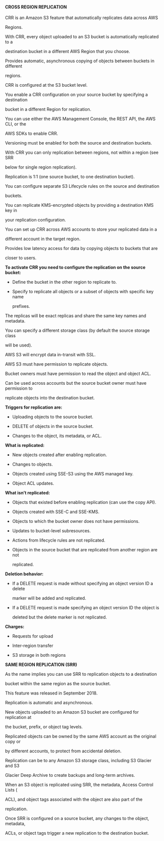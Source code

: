 #### CROSS REGION REPLICATION


CRR is an Amazon S3 feature that automatically replicates data across AWS

Regions.


With CRR, every object uploaded to an S3 bucket is automatically replicated to a

destination bucket in a different AWS Region that you choose.


Provides automatic, asynchronous copying of objects between buckets in different

regions.


CRR is configured at the S3 bucket level.


You enable a CRR configuration on your source bucket by specifying a destination

bucket in a different Region for replication.


You can use either the AWS Management Console, the REST API, the AWS CLI, or the

AWS SDKs to enable CRR.


Versioning must be enabled for both the source and destination buckets.


With CRR you can only replication between regions, not within a region (see SRR

below for single region replication).


Replication is 1:1 (one source bucket, to one destination bucket).


You can configure separate S3 Lifecycle rules on the source and destination

buckets.


You can replicate KMS-encrypted objects by providing a destination KMS key in

your replication configuration.


You can set up CRR across AWS accounts to store your replicated data in a

different account in the target region.


Provides low latency access for data by copying objects to buckets that are

closer to users.


**To activate CRR you need to configure the replication on the source bucket:**


- Define the bucket in the other region to replicate to.

- Specify to replicate all objects or a subset of objects with specific key name

  prefixes.


The replicas will be exact replicas and share the same key names and metadata.


You can specify a different storage class (by default the source storage class

will be used).


AWS S3 will encrypt data in-transit with SSL.


AWS S3 must have permission to replicate objects.


Bucket owners must have permission to read the object and object ACL.


Can be used across accounts but the source bucket owner must have permission to

replicate objects into the destination bucket.


**Triggers for replication are:**


- Uploading objects to the source bucket.

- DELETE of objects in the source bucket.

- Changes to the object, its metadata, or ACL.


**What is replicated:**


- New objects created after enabling replication.

- Changes to objects.

- Objects created using SSE-S3 using the AWS managed key.

- Object ACL updates.


**What isn’t replicated:**


- Objects that existed before enabling replication (can use the copy API).

- Objects created with SSE-C and SSE-KMS.

- Objects to which the bucket owner does not have permissions.

- Updates to bucket-level subresources.

- Actions from lifecycle rules are not replicated.

- Objects in the source bucket that are replicated from another region are not

  replicated.


**Deletion behavior:**


- If a DELETE request is made without specifying an object version ID a delete

  marker will be added and replicated.

- If a DELETE request is made specifying an object version ID the object is

  deleted but the delete marker is not replicated.


**Charges:**


- Requests for upload

- Inter-region transfer



- S3 storage in both regions


**SAME REGION REPLICATION (SRR)**


As the name implies you can use SRR to replication objects to a destination

bucket within the same region as the source bucket.


This feature was released in September 2018.


Replication is automatic and asynchronous.


New objects uploaded to an Amazon S3 bucket are configured for replication at

the bucket, prefix, or object tag levels.


Replicated objects can be owned by the same AWS account as the original copy or

by different accounts, to protect from accidental deletion.


Replication can be to any Amazon S3 storage class, including S3 Glacier and S3

Glacier Deep Archive to create backups and long-term archives.


When an S3 object is replicated using SRR, the metadata, Access Control Lists (

ACL), and object tags associated with the object are also part of the

replication.


Once SRR is configured on a source bucket, any changes to the object, metadata,

ACLs, or object tags trigger a new replication to the destination bucket.

